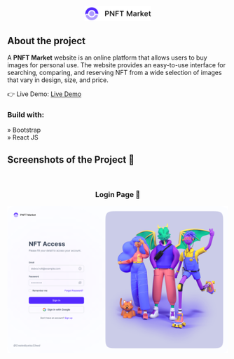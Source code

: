 <div align='center'><img style="width:30%" src='./src/assets/Logo.png'/></div>

<h2>About the project</h2>

  <p>A <b>PNFT Market</b> website is an online platform that allows users to buy images for personal use. The website provides an easy-to-use interface for searching, comparing, and reserving NFT from a wide selection of images that vary in design, size, and price.</p>

👉 Live Demo: <a href='https://pnft-market.vercel.app/'>Live Demo</a>

<h3>Build with:</h3>

» Bootstrap <br>
» React JS

<h2>Screenshots of the Project 📸</h2>
<br>
<h3 align='center'>Login Page 🏡</h3>

<div align='center'>
<img src='./src/assets/Sign-In.png'/>

</div>
